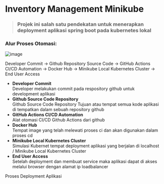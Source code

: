 # Inventory Management Minikube

> ### Projek ini salah satu pendekatan untuk menerapkan deployment aplikasi spring boot pada kubernetes lokal 

### Alur Proses Otomasi:

![image](https://github.com/user-attachments/assets/0c0513f0-ded5-4cb4-a71d-fde97d5efa86)

Developer Commit &rarr; Github Repository Source Code &rarr; GitHub Actions CI/CD Automation &rarr; Docker Hub &rarr; Minikube Local Kubernetes Cluster &rarr; End User Access

- **Developer Commit**    
Developer melakukan commit pada respository github untuk development aplikasi
- **Github Source Code Repository**    
Github Source Code Repository
Tujuan atau tempat semua kode aplikasi di tempatkan dalam sebuah repository github
- **GitHub Actions CI/CD Automation**    
Alat otomasi CI/CD Github Actions dari github
- **Docker Hub**    
Tempat image yang telah melewati proses ci dan akan digunakan dalam proses cd
- **Minikube Local Kubernetes Cluster**    
Simulasi Kubernet tempat deployment aplikasi yang berjalan di localhost / Minikube Local Kubernetes Cluster
- **End User Access**    
Setelah deployment dan membuat service maka aplikasi dapat di akses melalui browser dengan alamat ip loadbalancer

Proses Deployment Aplikasi

